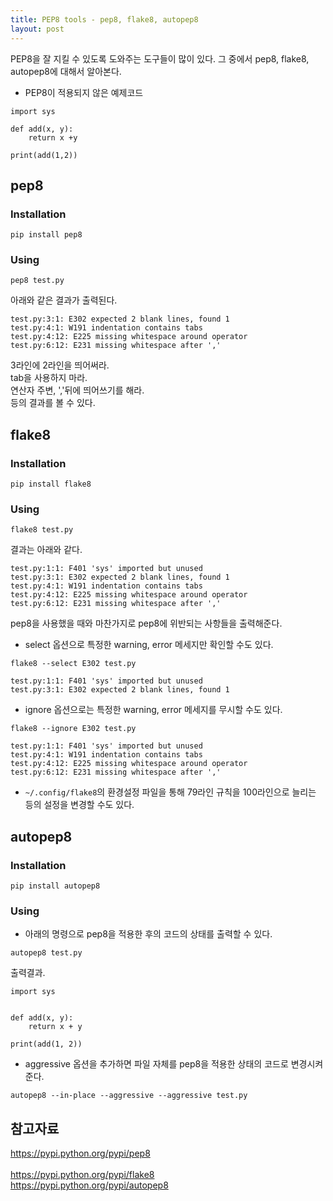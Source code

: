 ```yaml
---
title: PEP8 tools - pep8, flake8, autopep8
layout: post
---
```


PEP8을 잘 지킬 수 있도록 도와주는 도구들이 많이 있다. 그 중에서 pep8, flake8, autopep8에 대해서 알아본다.

- PEP8이 적용되지 않은 예제코드  

```
import sys

def add(x, y):
	return x +y

print(add(1,2))
```

## pep8  

### Installation  

```
pip install pep8
```

### Using  

```
pep8 test.py
```

아래와 같은 결과가 출력된다.  

```
test.py:3:1: E302 expected 2 blank lines, found 1
test.py:4:1: W191 indentation contains tabs
test.py:4:12: E225 missing whitespace around operator
test.py:6:12: E231 missing whitespace after ','
```

3라인에 2라인을 띄어써라.  
tab을 사용하지 마라.  
연산자 주변, ','뒤에 띄어쓰기를 해라.  
등의 결과를 볼 수 있다.

## flake8  

### Installation  

```
pip install flake8
```  

### Using  

```
flake8 test.py
```

결과는 아래와 같다.  

```
test.py:1:1: F401 'sys' imported but unused
test.py:3:1: E302 expected 2 blank lines, found 1
test.py:4:1: W191 indentation contains tabs
test.py:4:12: E225 missing whitespace around operator
test.py:6:12: E231 missing whitespace after ','
```

pep8을 사용했을 때와 마찬가지로 pep8에 위반되는 사항들을 출력해준다.  

- select 옵션으로 특정한 warning, error 메세지만 확인할 수도 있다.  
```
flake8 --select E302 test.py
```  

```
test.py:1:1: F401 'sys' imported but unused
test.py:3:1: E302 expected 2 blank lines, found 1
```

- ignore 옵션으로는 특정한 warning, error 메세지를 무시할 수도 있다.  
```
flake8 --ignore E302 test.py
```  

```
test.py:1:1: F401 'sys' imported but unused
test.py:4:1: W191 indentation contains tabs
test.py:4:12: E225 missing whitespace around operator
test.py:6:12: E231 missing whitespace after ','
```

- `~/.config/flake8`의 환경설정 파일을 통해 79라인 규칙을 100라인으로 늘리는 등의 설정을 변경할 수도 있다.  

## autopep8  

### Installation  

```
pip install autopep8
```

### Using  

- 아래의 명령으로 pep8을 적용한 후의 코드의 상태를 출력할 수 있다.  

```
autopep8 test.py
```  

출력결과.  

```
import sys


def add(x, y):
    return x + y

print(add(1, 2))
```  

- aggressive 옵션을 추가하면 파일 자체를 pep8을 적용한 상태의 코드로 변경시켜준다.  
```
autopep8 --in-place --aggressive --aggressive test.py
```

## 참고자료  
<https://pypi.python.org/pypi/pep8><br>  
<https://pypi.python.org/pypi/flake8><br>
<https://pypi.python.org/pypi/autopep8>



